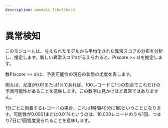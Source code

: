 ```yaml
---
description: anomaly likelihood
---
```


# 異常検知

このモジュールは、与えられたモデルから平均化された異常スコアの分布を分析し、推定します。新しい異常スコアsが与えられると、P\(score &gt;= s\)を推定します。

数P\(score &gt;= s\)は、予測可能性の現在の状態の尤度を表します。

例えば、尤度が0.01または1%であれば、100レコードに1つの割合でこれだけの予測可能性があることを意味します。この数字は見かけほど異常ではありません。

1分ごとに到着するレコードの場合、これは1時間40分に1回ということになります。可能性が0.0001または0.01%というのは、10,000レコードのうち1回、つまり7日に1回程度見られることを意味します。

